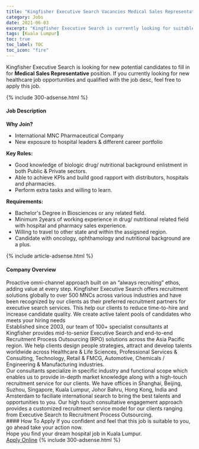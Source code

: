 ```yaml
---
title: "Kingfisher Executive Search Vacancies Medical Sales Representative" 
category: Jobs 
date: 2021-06-03 
excerpt: "Kingfisher Executive Search is currently looking for suitable person to fill in the Medical Sales Representative which positioned at Kuala Lumpur" 
tags: [Kuala Lumpur] 
toc: true 
toc_label: TOC 
toc_icon: "fire" 
--- 
```


<p>Kingfisher Executive Search is looking for new potential candidates to fill in for <b>Medical Sales Representative</b> position. If you currently looking for new healthcare job opportunities and qualified with the job desc, feel free to apply this job.
</p>{% include 300-adsense.html %} 
<div><div><h4>Job Description</h4></div><div><div><span><div><div><strong>Why Join?</strong><ul><li>International MNC Pharmaceutical Company</li><li>New exposure to hospital leaders &amp; different career portfolio</li></ul><div><strong>Key Roles:</strong></div><ul><li>Good knowledge of biologic drug/ nutritional background enlistment in both Public &amp; Private sectors.</li><li>Able to achieve KPIs and build good rapport with distributors, hospitals and pharmacies.</li><li>Perform extra tasks and willing to learn.</li></ul><strong>Requirements:</strong><ul><li>Bachelor's Degree in Biosciences or any related field.</li><li>Minimum 2years of working experience in drug/ nutritional related field with hospital and pharmacy sales experience.</li><li>Willing to travel to other state and within the assigsned region.</li><li>Candidate with oncology, ophthamology and nutritional background are a plus.</li></ul></div></div></span></div></div></div> 
{% include article-adsense.html %} 
<div><div><h4>Company Overview</h4></div><div><div><span><div><div>
<div>
		Proactive omni-channel approach built on an &#8220;always recruiting&#8221; ethos, adding value at every step. Kingfisher Executive Search offers recruitment solutions globally to over 500 MNCs across various industries and have been recognized by our clients as their preferred recruitment partners for executive search services. This help our clients to reduce time-to-hire and increase candidate quality. We create active talent pools of candidates who meets your hiring needs</div>
<div>
		Established since 2003, our team of 100+ specialist consultants at Kingfisher provides mid-to-senior Executive Search and end-to-end Recruitment Process Outsourcing (RPO) solutions across the Asia Pacific region. We help clients design people strategies, attract and develop talents worldwide across Healthcare &amp; Life Sciences, Professional Services &amp; Consulting, Technology, Retail &amp; FMCG, Automotive, Chemicals / Engineering &amp; Manufacturing industries.</div>
<div>
		Our consultants specialize in specific industry and functional scope which enables us to provide in-depth market knowledge along with a high-touch recruitment service for our clients. We have offices in Shanghai, Beijing, Suzhou, Singapore, Kuala Lumpur, Johor Bahru, Hong Kong, India and Amsterdam to faciliate international search to bring the best talents and opportunities to you. Our high touch consultative engagement approach provides a customized recruitment service model for our clients ranging from Executive Search to Recruitment Process Outsourcing.</div>
</div></div></span></div></div></div> 
#### How To Apply 
If you confident and feel that this job is suitable to you, go ahead take your action now. <br/> 
Hope you find your dream hospital job in Kuala Lumpur. <br/> 
<a href="https://www.jobstreet.com.my/en/job/medical-sales-representative-4579824?jobId=jobstreet-my-job-4579824" class="btn btn--warning" target="_blank" rel="nofollow noopenner">Apply Online</a> 
{% include 300-adsense.html %} 